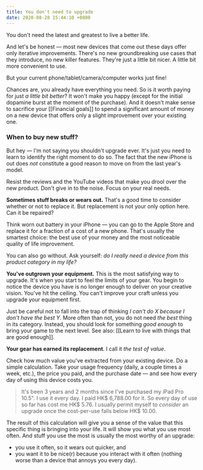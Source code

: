 ```yaml
---
title: You don't need to upgrade
date: 2020-08-28 15:44:10 +0800
---
```


You don't need the latest and greatest to live a better life.

And let's be honest — most new devices that come out these days offer only iterative improvements. There's no new groundbreaking use cases that they introduce, no new killer features. They're just a little bit nicer. A little bit more convenient to use. 

But your current phone/tablet/camera/computer works just fine! 

Chances are, you already have everything you need. So is it worth paying for just *a little bit better*? It won't make you happy (except for the initial dopamine burst at the moment of the purchase). And it doesn't make sense to sacrifice your [[Financial goals]] to spend a significant amount of money on a new device that offers only a slight improvement over your existing one.

### When to buy new stuff?
But hey — I'm not saying you shouldn't upgrade ever. It's just you need to learn to identify the right moment to do so. The fact that the new iPhone is out does *not* constitute a good reason to move on from the last year's model. 

Resist the reviews and the YouTube videos that make you drool over the new product. Don't give in to the noise. Focus on your real needs.

**Sometimes stuff breaks or wears out.** That's a good time to consider whether or not to replace it. But replacement is not your only option here. Can it be repaired? 

Think worn out battery in your iPhone — you can go to the Apple Store and replace it for a fraction of a cost of a new phone. That's usually the smartest choice: the best use of your money and the most noticeable quality of life improvement.

You can also go without. Ask yourself: *do I really need a device from this product category in my life?*

**You've outgrown your equipment.** This is the most satisfying way to upgrade. It's when you start to feel the limits of your gear. You begin to notice the device you have is no longer enough to deliver on your creative vision. You've hit the ceiling. You can't improve your craft unless you upgrade your equipment first.

Just be careful not to fall into the trap of thinking *I can't do X because I don't have the best Y*. More often than not, you do not need *the best* thing in its category. Instead, you should look for something *good enough* to bring your game to the next level. See also: [[Learn to live with things that are good enough]].

**Your gear has earned its replacement**. I call it *the test of value*. 

Check how much value you've extracted from your existing device. Do a simple calculation. Take your usage frequency (daily, a couple times a week, etc.), the price you paid, and the purchase date — and see how every day of using this device costs you.

> It's been 3 years and 2 months since I've purchased my iPad Pro 10.5". I use it every day. I paid HK$ 6,788.00 for it. So every day of use so far has cost me HK$ 5.76. I usually permit myself to *consider* an upgrade once the cost-per-use falls below HK$ 10.00.

The result of this calculation will give you a sense of the value that this specific thing is bringing into your life. It will show you what you use most often. And stuff you use the most is usually the most worthy of an upgrade:
- you use it often, so it wears out quicker, and
- you want it to be nice(r) because you interact with it often (nothing worse than a device that annoys you every day).